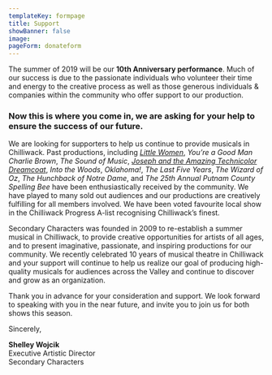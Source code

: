 ```yaml
---
templateKey: formpage
title: Support
showBanner: false
image:
pageForm: donateform
---
```


The summer of 2019 will be our **10th Anniversary performance**. Much of our success is due to the passionate individuals who volunteer their time and energy to the creative process as well as those generous individuals & companies within the community who offer support to our production.

### Now this is where you come in, we are asking for your help to ensure the success of our future.

We are looking for supporters to help us continue to provide musicals in Chilliwack. Past productions, including [_Little Women_](/shows/little-women), _You’re a Good Man Charlie Brown_, _The Sound of Music_, [_Joseph and the Amazing Technicolor Dreamcoat_](/shows/joseph-and-the-amazing-technicolor-dreamcoat), _Into the Woods_, _Oklahoma!_, _The Last Five Years_, _The Wizard of Oz_, _The Hunchback of Notre Dame_, and _The 25th Annual Putnam County Spelling Bee_ have been enthusiastically received by the community. We have played to many sold out audiences and our productions are creatively fulfilling for all members involved. We have been voted favourite local show in the Chilliwack Progress A-list recognising Chilliwack’s finest.

Secondary Characters was founded in 2009 to re-establish a summer musical in Chilliwack, to provide creative opportunities for artists of all ages, and to present imaginative, passionate, and inspiring productions for our community. We recently celebrated 10 years of musical theatre in Chilliwack and your support will continue to help us realize our goal of producing high-quality musicals for audiences across the Valley and continue to discover and grow as an organization.

Thank you in advance for your consideration and support. We look forward to speaking with you in the near future, and invite you to join us for both shows this season.

Sincerely,

**Shelley Wojcik**  
Executive Artistic Director  
Secondary Characters
